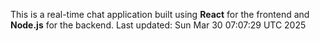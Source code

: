 This is a real-time chat application built using **React** for the frontend and **Node.js** for the backend.
Last updated: Sun Mar 30 07:07:29 UTC 2025
